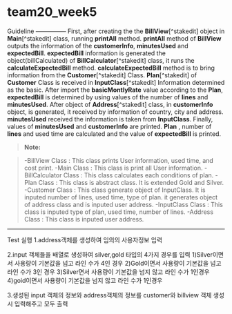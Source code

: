 # team20_week5

Guideline
—————
First, after creating the the **BillView**[^stakedit] object in **Main**[^stakedit] class, running **printAll** method.
**printAll** method of **BillView** outputs the information of the **customerInfo**, **minutesUsed** and **expectedBill**.
**expectedBill** information is generated the object(billCalculated) of **BillCalculator**[^stakedit] class, it runs the **calculateExpectedBill** method.
**calculateExpectedBill** method is to bring information from the **Customer**[^stakedit] Class.
**Plan**[^stakedit] of **Customer** Class is received in **InputClass**[^stakedit] Information determined as the basic.
After import the **basicMontlyRate** value according to the **Plan**, **expectedBill** is determined by using values of the number of **lines** and **minutesUsed**.
After object of **Address**[^stakedit] class, in **customerInfo** object, is generated, it received by information of country, city and address. **minutesUsed** received the information is taken from **InputClass**.
Finally, values of **minutesUsed** and **customerInfo** are printed. **Plan** , number of **lines** and used time are calculated and the value of **expectedBill** is printed.

>**Note:**

> -BillView Class : This class prints User information, used time, and cost print.
> -Main Class : This class is print all User information.
> -BillCalculator Class : This class calculates each conditions of plan.
> -Plan Class : This class is abstract class. It is extended Gold and Silver.
> -Customer Class : This class generate object of InputClass. It is inputed number of lines, used time, type of plan. it generates object of address class and is inputed user address.
> -InputClass Class : This class is inputed type of plan, used time, number of lines. 
> -Address Class : This class is inputed user address.

-----------------------------------------------------------------------------------------------------------------
Test 실행
1.address객체를 생성하여 임의의 사용자정보 입력

2.input 객체들을 배열로 생성하여 silver,gold 타입의 4가지 경우를 입력
    1)Silver이면서 사용량이 기본값을 넘고 라인 수가 4인 경우
    2)Gold이면서 사용량이 기본값을 넘고 라인 수가 3인 경우
    3)Silver면서 사용량이 기본값을 넘지 않고 라인 수가 1인경우
    4)goid이면서 사용량이 기본값을 넘지 않고 라인 수가 1인경우 

3.생성된 input 객체의 정보와 address객체의 정보를 customer와 billview 객체 생성시 입력해주고
  모두 출력